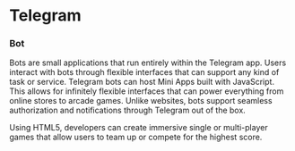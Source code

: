 # Telegram

### Bot

Bots are small applications that run entirely within the Telegram app. Users interact with bots through flexible interfaces that can support any kind of task or service. Telegram bots can host Mini Apps built with JavaScript. This allows for infinitely flexible interfaces that can power everything from online stores to arcade games. Unlike websites, bots support seamless authorization and notifications through Telegram out of the box.

Using HTML5, developers can create immersive single or multi-player games that allow users to team up or compete for the highest score.


